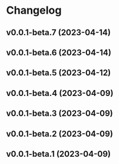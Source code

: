 # Changelog

<!--next-version-placeholder-->

## v0.0.1-beta.7 (2023-04-14)


## v0.0.1-beta.6 (2023-04-14)


## v0.0.1-beta.5 (2023-04-12)


## v0.0.1-beta.4 (2023-04-09)


## v0.0.1-beta.3 (2023-04-09)


## v0.0.1-beta.2 (2023-04-09)


## v0.0.1-beta.1 (2023-04-09)
